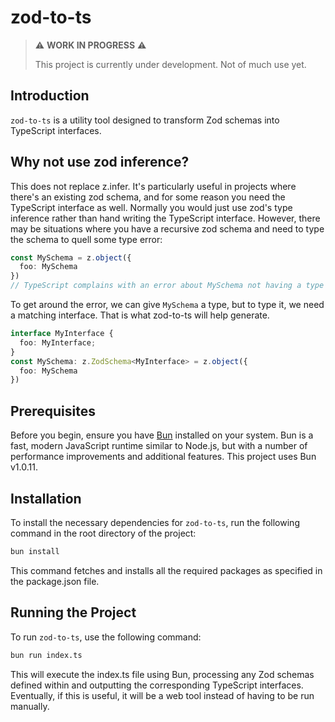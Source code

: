 # zod-to-ts

> ⚠️ **WORK IN PROGRESS** ⚠️
>
> This project is currently under development. Not of much use yet.

## Introduction

`zod-to-ts` is a utility tool designed to transform Zod schemas into TypeScript interfaces.

## Why not use zod inference?

This does not replace z.infer. It's particularly useful in projects where there's an existing zod schema, and for some reason you need the TypeScript interface as well. Normally you would just use zod's type inference rather than hand writing the TypeScript interface. However, there may be situations where you have a recursive zod schema and need to type the schema to quell some type error:

```TypeScript
const MySchema = z.object({
  foo: MySchema
})
// TypeScript complains with an error about MySchema not having a type
```

To get around the error, we can give `MySchema` a type, but to type it, we need a matching interface. That is what zod-to-ts will help generate.

```TypeScript
interface MyInterface {
  foo: MyInterface;
}
const MySchema: z.ZodSchema<MyInterface> = z.object({
  foo: MySchema
})
```

## Prerequisites

Before you begin, ensure you have [Bun](https://bun.sh) installed on your system. Bun is a fast, modern JavaScript runtime similar to Node.js, but with a number of performance improvements and additional features. This project uses Bun v1.0.11.

## Installation

To install the necessary dependencies for `zod-to-ts`, run the following command in the root directory of the project:

```bash
bun install
```

This command fetches and installs all the required packages as specified in the package.json file.

## Running the Project

To run `zod-to-ts`, use the following command:

```bash
bun run index.ts
```

This will execute the index.ts file using Bun, processing any Zod schemas defined within and outputting the corresponding TypeScript interfaces. Eventually, if this is useful, it will be a web tool instead of having to be run manually.
